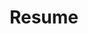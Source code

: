 ---
title: Resume
header: Benjamin J DeLong
description: >
    Over the past five years I have worked as part of a team on the full-stack of data-heavy, map-based Django applications. My notable roles on the projects were Front End UI, Mobile App Development, and REST API Development.
---